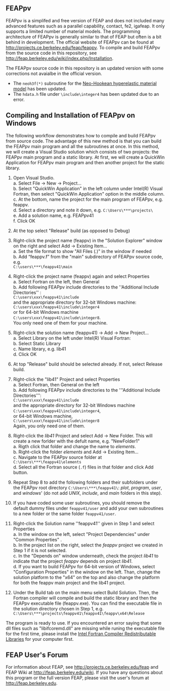 ## FEAPpv ##

FEAPpv is a simplifed and free version of FEAP and does not included many advanced features such as a parallel capability, contact, fe2, igafeap. It only supports a limited number of material models. The programming architecture of FEAPpv is generally similar to that of FEAP but often is a bit behind in development. The official website of FEAPpv can be found at http://projects.ce.berkeley.edu/feap/feappv. To compile and build FEAPpv from the source code in this repository, see http://feap.berkeley.edu/wiki/index.php/Installation. 

The FEAPpv source code in this repository is an updated version with some corrections not avaialbe in the official version.  
* The `neoh3f(*)` subroutine for the [Neo-Hookean hyperelastic material model][Neohookean] has been updated.  
* The `hdata.h` file under `\include\integer4` has been updated due to an error. 


## Compiling and Installation of FEAPpv on Windows ##

The following workflow demonstrates how to compile and build FEAPpv from source code. The advantage of this new method is that you can build the FEAPpv main program and all the subroutines at once. In this method, we will create a Visual Studio solution which consists of two projects: the FEAPpv main program and a static library. At first, we will create a QuickWin Application for FEAPpv main program and then another project for the static library.   

1. Open Visual Studio.  
    a. Select File -> New -> Project...  
    b. Select "QuickWin Application" in the left column under Intel(R) Visual Fortran, then select "QuickWin Application" option in the middle column.   
    c. At the bottom, name the project for the main program of FEAPpv, e.g. feappv.  
    d. Select a directory and note it down, e.g. `C:\Users\***\projects\`   
    e. Add a solution name, e.g. FEAPpv41   
    f. Click OK 

2. At the top select "Release" build (as opposed to Debug)  

3. Right-click the project name (feappv) in the "Solution Explorer" window on the right and select Add ->  Existing Item...    
    a. Set the file format to show "All Files (*.*)" in the window if needed    
    b. Add “feappv.f” from the "main" subdirectory of FEAPpv source code, e.g. <br /> `C:\users\***\feappv41\main`   
 
4.  Right-click the project name (feappv) again and select Properties     
    a. Select Fortran on the left, then General  
    b. Add following FEAPpv include directories to the ''Additional Include Directories'' : <br />`C:\users\xxx\feappv41\include` <br /> and the appropriate directory for 32-bit Windows machine: <br /> `C:\users\xxx\feappv41\include\integer4` <br /> or for 64-bit Windows machine <br /> `C:\users\xxx\feappv41\include\integer8`. <br /> You only need one of them for your machine.  
 

5. Right-click the solution name (feappv41) -> Add -> New Project...   
    a. Select Library on the left under Intel(R) Visual Fortran:   
    b. Select Static Library     
    c. Name library, e.g. lib41   
    d. Click OK    

6. At top "Release" build should be selected already. If not, select Release build.

7. Right-click the "lib41" Project and select Properties  
    a. Select Fortran, then General on the left    
    b. Add following FEAPpv include directories to the '''Additional Include Directories''': <br /> `C:\users\xxx\feappv41\include` <br /> and the appropriate directory for 32-bit Windows machine <br /> `C:\users\xxx\feappv41\include\integer4`, <br /> or 64-bit Windows machine,  <br />  `C:\users\xxx\feappv41\include\integer8`  <br /> Again, you only need one of them.
 

8.  Right-click the *lib41* Project and select Add -> New Folder. This will create a new forlder with the defult name, e.g. "NewFolder1"      
    a. Rigth click that folder and change the name to *elements*.  
    b. Right-click the folder *elements* and Add -> Existing Item...   
    c. Navigate to the FEAPpv source folder at <br /> `C:\Users\***\feappv41\elements`   
    d. Select all the Fortran source (`.f`) files in that folder and click Add button.    

9.  Repeat Step 8 to add the following folders and their subfolders under the FEAPpv root directory `C:\Users\***\feappv41\`: *plot*, *program*, *user*, and *windows*' (do not add *UNIX*, *include*, and *main* folders in this step).   
 
10. If you have coded some user subroutines, you should remove the default dummy files under `feappv41/user` and add your own subroutines to a new folder or the same folder `feappv41/user`.   

11. Right-click the Solution name ''feappv41'' given in Step 1 and select Properties    
    a. In the window on the left, select "Project Dependencies" under "Common Properties" .   
    b. In the project list on the right, select the *feappv* project we created in Step 1 if it is not selected.    
    c. In the "Depends on" window underneath, check the project *lib41* to indicate that the project *feappv* depends on project *lib41*.    
    d. If you want to build FEAPpv for 64-bit version of Windows, select  "Configuration Properties"  in the window on the left. Than, change the solution platform to the "x64" on the top and also change the platform for both the feappv main project and the lib41 project. 
 
12. Under the Build tab on the main menu select Build Solution. Then, the Fortran compiler will compile and build the static library and then the FEAPpv executable file (feappv.exe). You can find the executable file in the solution directory chosen in Step 1, e.g. <br /> `C:\Users\***\projects\feappv41\feappv41\feappv\x64\Release` 

The program is ready to use. If you encountered an error saying that some dll files such as "libifcoremd.dll" are missing while runing the executable file for the first time, please install the [Intel Fortran Compiler Redistributable Libraries][IntelForRed] for your computer first.   


## FEAP User's Forum ##
For information about FEAP, see http://projects.ce.berkeley.edu/feap and FEAP Wiki at http://feap.berkeley.edu/wiki. If you have any questions about this program or the full version FEAP, please visit the user's forum at http://feap.berkeley.edu.

[Neohookean]:https://en.wikipedia.org/wiki/Neo-Hookean_solid
[IntelForRed]:https://software.intel.com/en-us/articles/intel-compilers-redistributable-libraries-by-version  
